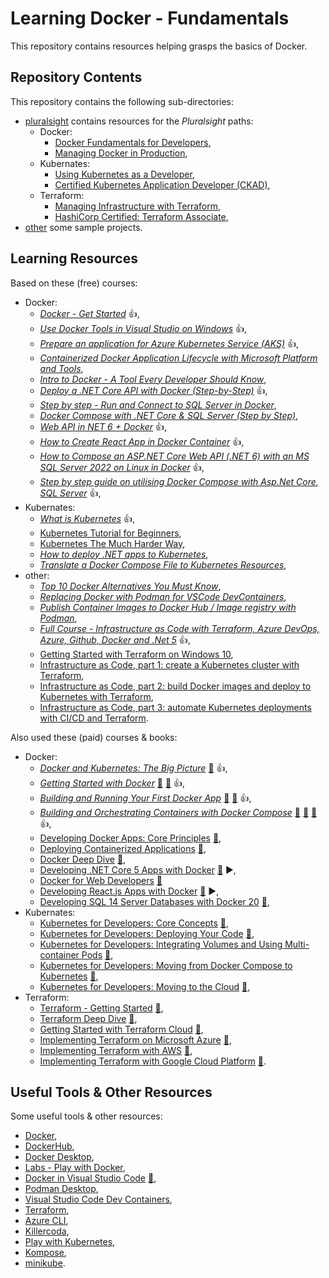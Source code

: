 # Learning Docker - Fundamentals

This repository contains resources helping grasps the basics of Docker.

## Repository Contents

This repository contains the following sub-directories:

- [pluralsight](pluralsight/) contains resources for the _Pluralsight_ paths:
  - Docker:
    - [Docker Fundamentals for Developers](https://app.pluralsight.com/paths/skills/docker-fundamentals-for-developers), 
    - [Managing Docker in Production](https://app.pluralsight.com/paths/skill/managing-docker-in-production),
  - Kubernates:
    - [Using Kubernetes as a Developer](https://app.pluralsight.com/paths/skills/using-kubernetes-as-a-developer),
    - [Certified Kubernetes Application Developer (CKAD)](https://app.pluralsight.com/paths/certificate/certified-kubernetes-application-developer-ckad),
  - Terraform:
    - [Managing Infrastructure with Terraform](https://app.pluralsight.com/paths/skill/managing-infrastructure-with-terraform),
    - [HashiCorp Certified: Terraform Associate](https://app.pluralsight.com/paths/certificate/hashicorp-certified-terraform-associate),
- [other](other/) some sample projects.

## Learning Resources

Based on these (free) courses:

- Docker:
  - _[Docker - Get Started](https://docs.docker.com/get-started/)_ :+1:,
  - _[Use Docker Tools in Visual Studio on Windows](https://learn.microsoft.com/en-us/dotnet/architecture/containerized-lifecycle/design-develop-containerized-apps/visual-studio-tools-for-docker)_ :+1:,
  - _[Prepare an application for Azure Kubernetes Service (AKS)](https://learn.microsoft.com/en-us/azure/aks/tutorial-kubernetes-prepare-app)_ :+1:,
  - _[Containerized Docker Application Lifecycle with Microsoft Platform and Tools](https://learn.microsoft.com/en-us/dotnet/architecture/containerized-lifecycle/)_,
  - _[Intro to Docker - A Tool Every Developer Should Know](https://youtu.be/WcQ3-M4-jik)_,
  - _[Deploy a .NET Core API with Docker (Step-by-Step)](https://youtu.be/f0lMGPB10bM)_ :+1:,
  - _[Step by step - Run and Connect to SQL Server in Docker](https://youtu.be/SJAl3vOX05M)_,
  - _[Docker Compose with .NET Core & SQL Server (Step by Step)](https://youtu.be/4V7CwC_4oss)_,
  - _[Web API in NET 6 + Docker](https://dev.to/berviantoleo/web-api-in-net-6-docker-41d5)_ :+1:,
  - _[How to Create React App in Docker Container](https://frontendguruji.com/blog/how-to-create-react-app-in-docker-container/)_ :+1:,
  - _[How to Compose an ASP.NET Core Web API (.NET 6) with an MS SQL Server 2022 on Linux in Docker](https://blog.christian-schou.dk/dockerize-net-core-web-api-with-ms-sql-server/)_ :+1:,
  - _[Step by step guide on utilising Docker Compose with Asp.Net Core, SQL Server](https://youtu.be/zrzdRINyYdM)_ :+1:,
- Kubernates:
  - _[What is Kubernetes](https://youtu.be/VnvRFRk_51k)_ :+1:,
  - [Kubernetes Tutorial for Beginners](https://youtu.be/X48VuDVv0do),
  - [Kubernetes The Much Harder Way](https://youtu.be/bpp5tpgU6CE),
  - _[How to deploy .NET apps to Kubernetes](https://youtu.be/cNlxPKy_NPA)_,
  - _[Translate a Docker Compose File to Kubernetes Resources](https://kubernetes.io/docs/tasks/configure-pod-container/translate-compose-kubernetes/)_,
- other:
  - _[Top 10 Docker Alternatives You Must Know](https://www.knowledgehut.com/blog/devops/docker-alternatives)_,
  - _[Replacing Docker with Podman for VSCode DevContainers](https://blog.lifeishao.com/2021/12/30/replacing-docker-with-podman-for-your-vscode-devcontainers/)_,
  - _[Publish Container Images to Docker Hub / Image registry with Podman](https://computingforgeeks.com/how-to-publish-docker-image-to-docker-hub-with-podman/)_,
  - _[Full Course - Infrastructure as Code with Terraform, Azure DevOps, Azure, Github, Docker and .Net 5](https://youtu.be/q4xNBqvD1uU)_ :+1:,
  - [Getting Started with Terraform on Windows 10](https://thomgreene.com/post/2020/2020-06-15-terraform-getting-started-windows/),
  - [Infrastructure as Code, part 1: create a Kubernetes cluster with Terraform](https://circleci.com/blog/learn-iac-part1/),
  - [Infrastructure as Code, part 2: build Docker images and deploy to Kubernetes with Terraform](https://circleci.com/blog/learn-iac-part02/),
  - [Infrastructure as Code, part 3: automate Kubernetes deployments with CI/CD and Terraform](https://circleci.com/blog/learn-iac-part3/).

Also used these (paid) courses & books:

- Docker:
  - _[Docker and Kubernetes: The Big Picture](https://app.pluralsight.com/library/courses/docker-kubernetes-big-picture/table-of-contents)_ [:file_folder:](https://app.pluralsight.com/library/courses/docker-kubernetes-big-picture/exercise-files) :+1:,
  - _[Getting Started with Docker](https://app.pluralsight.com/library/courses/getting-started-docker/table-of-contents)_ [:file_folder:](https://app.pluralsight.com/library/courses/getting-started-docker/exercise-files) [:file_folder:](https://github.com/nigelpoulton/gsd) :+1:,
  - _[Building and Running Your First Docker App](https://app.pluralsight.com/library/courses/docker-building-running-first-app/table-of-contents)_ [:file_folder:](https://app.pluralsight.com/library/courses/docker-building-running-first-app/exercise-files) [:file_folder:](https://github.com/DanWahlin/NodeExpressMongoDBDockerApp) :+1:,
  - _[Building and Orchestrating Containers with Docker Compose](https://app.pluralsight.com/library/courses/docker-compose-building-orchestrating-containers/table-of-contents)_ [:file_folder:](https://app.pluralsight.com/library/courses/docker-compose-building-orchestrating-containers/exercise-files) [:file_folder:](https://github.com/DanWahlin/NodeExpressMongoDBDockerApp) [:file_folder:](https://github.com/DanWahlin/CodeWithDanDockerServices) :+1:,
  - [Developing Docker Apps: Core Principles](https://app.pluralsight.com/library/courses/docker-apps-developing-core-principles/table-of-contents) [:file_folder:](https://app.pluralsight.com/library/courses/docker-apps-developing-core-principles/exercise-files),
  - [Deploying Containerized Applications](https://app.pluralsight.com/library/courses/deploying-containerized-applications/table-of-contents) [:file_folder:](https://app.pluralsight.com/library/courses/deploying-containerized-applications/exercise-files),
  - [Docker Deep Dive](https://app.pluralsight.com/library/courses/docker-deep-dive-update/table-of-contents) [:file_folder:](https://app.pluralsight.com/library/courses/docker-deep-dive-update/exercise-files),
  - [Developing .NET Core 5 Apps with Docker](https://app.pluralsight.com/library/courses/docker-dot-net-core-apps-developing/table-of-contents) [:file_folder:](https://app.pluralsight.com/library/courses/docker-dot-net-core-apps-developing/exercise-files) :arrow_forward:,
  - [Docker for Web Developers](https://app.pluralsight.com/library/courses/docker-web-development/table-of-contents) [:file_folder:](https://app.pluralsight.com/library/courses/docker-web-developers/exercise-files)
  - [Developing React.js Apps with Docker](https://app.pluralsight.com/library/courses/reactjs-apps-docker-developing/table-of-contents) [:file_folder:](https://app.pluralsight.com/library/courses/reactjs-apps-docker-developing/exercise-files) :arrow_forward:,
  - [Developing SQL 14 Server Databases with Docker 20](https://app.pluralsight.com/library/courses/sql-server-databases-docker-developing/table-of-contents) [:file_folder:](https://app.pluralsight.com/library/courses/sql-server-databases-docker-developing/exercise-files),
- Kubernates:
  - [Kubernetes for Developers: Core Concepts](https://app.pluralsight.com/library/courses/kubernetes-developers-core-concepts/table-of-contents) [:file_folder:](https://app.pluralsight.com/library/courses/kubernetes-developers-core-concepts/exercise-files),
  - [Kubernetes for Developers: Deploying Your Code](https://app.pluralsight.com/library/courses/kubernetes-developers-deploying-code/table-of-contents) [:file_folder:](https://app.pluralsight.com/library/courses/kubernetes-developers-deploying-code/exercise-files),
  - [Kubernetes for Developers: Integrating Volumes and Using Multi-container Pods](https://app.pluralsight.com/library/courses/kubernetes-developers-integrating-volumes-using-multi-container-pods/table-of-contents) [:file_folder:](https://app.pluralsight.com/library/courses/kubernetes-developers-integrating-volumes-using-multi-container-pods/exercise-files),
  - [Kubernetes for Developers: Moving from Docker Compose to Kubernetes](https://app.pluralsight.com/library/courses/kubernetes-developers-docker-compose-kubernetes/table-of-contents) [:file_folder:](https://app.pluralsight.com/library/courses/kubernetes-developers-docker-compose-kubernetes/exercise-files),
  - [Kubernetes for Developers: Moving to the Cloud](https://app.pluralsight.com/library/courses/kubernetes-developers-moving-cloud/table-of-contents) [:file_folder:](https://app.pluralsight.com/library/courses/kubernetes-developers-moving-cloud/exercise-files),
- Terraform:
  - [Terraform - Getting Started](https://app.pluralsight.com/library/courses/terraform-getting-started-2021/table-of-contents) [:file_folder:](https://app.pluralsight.com/library/courses/terraform-getting-started-2021/exercise-files),
  - [Terraform Deep Dive](https://app.pluralsight.com/library/courses/terraform-deep-dive/table-of-contents) [:file_folder:](https://app.pluralsight.com/library/courses/terraform-deep-dive/exercise-files),
  - [Getting Started with Terraform Cloud](https://app.pluralsight.com/library/courses/terraform-cloud-getting-started/table-of-contents) [:file_folder:](https://app.pluralsight.com/library/courses/terraform-cloud-getting-started/exercise-files),
  - [Implementing Terraform on Microsoft Azure](https://app.pluralsight.com/library/courses/implementing-terraform-microsoft-azure/table-of-contents) [:file_folder:](https://app.pluralsight.com/library/courses/implementing-terraform-microsoft-azure/exercise-files),
  - [Implementing Terraform with AWS](https://app.pluralsight.com/library/courses/implementing-terraform-aws/table-of-contents) [:file_folder:](https://app.pluralsight.com/library/courses/implementing-terraform-aws/exercise-files),
  - [Implementing Terraform with Google Cloud Platform](https://app.pluralsight.com/library/courses/terraform-google-cloud-platform-implementing/table-of-contents) [:file_folder:](https://app.pluralsight.com/library/courses/terraform-google-cloud-platform-implementing/exercise-files).

## Useful Tools & Other Resources

Some useful tools & other resources:

- [Docker](https://www.docker.com/),
- [DockerHub](https://hub.docker.com/),
- [Docker Desktop](https://www.docker.com/products/docker-desktop/),
- [Labs - Play with Docker](https://labs.play-with-docker.com/),
- [Docker in Visual Studio Code](https://code.visualstudio.com/docs/containers/overview) [:file_folder:](https://marketplace.visualstudio.com/items?itemName=ms-azuretools.vscode-docker),
- [Podman Desktop](https://podman-desktop.io/),
- [Visual Studio Code Dev Containers](https://code.visualstudio.com/docs/devcontainers/create-dev-container),
- [Terraform](https://www.terraform.io/),
- [Azure CLI](https://learn.microsoft.com/en-us/cli/azure/install-azure-cli),
- [Killercoda](https://killercoda.com/playgrounds/scenario/kubernetes),
- [Play with Kubernetes](https://labs.play-with-k8s.com/),
- [Kompose](https://kompose.io/),
- [minikube](https://github.com/kubernetes/minikube).
